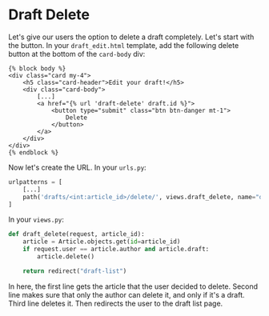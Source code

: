 # Draft Delete

Let's give our users the option to delete a draft completely. Let's start with the button. In your `draft_edit.html` template, add the following delete button at the bottom of the `card-body` div:
```django
{% block body %}
<div class="card my-4">
    <h5 class="card-header">Edit your draft!</h5>
    <div class="card-body">
        [...]
        <a href="{% url 'draft-delete' draft.id %}">
            <button type="submit" class="btn btn-danger mt-1">
                Delete
            </button>
        </a>
    </div>
</div>
{% endblock %}
```

Now let's create the URL. In your `urls.py`:
```python
urlpatterns = [
    [...]
    path('drafts/<int:article_id>/delete/', views.draft_delete, name="draft-delete"),
]
```

In your `views.py`:
```python
def draft_delete(request, article_id):
    article = Article.objects.get(id=article_id)
    if request.user == article.author and article.draft:
        article.delete()

    return redirect("draft-list")
```

In here, the first line gets the article that the user decided to delete. Second line makes sure that only the author can delete it, and only if it's a draft. Third line deletes it. Then redirects the user to the draft list page.
